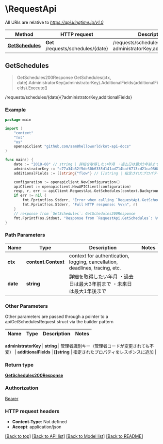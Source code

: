 # \RequestApi

All URIs are relative to *https://api.kingtime.jp/v1.0*

Method | HTTP request | Description
------------- | ------------- | -------------
[**GetSchedules**](RequestApi.md#GetSchedules) | **Get** /requests/schedules/{date} | /requests/schedules/{date}{?administratorKey,additionalFields}



## GetSchedules

> GetSchedules200Response GetSchedules(ctx, date).AdministratorKey(administratorKey).AdditionalFields(additionalFields).Execute()

/requests/schedules/{date}{?administratorKey,additionalFields}



### Example

```go
package main

import (
    "context"
    "fmt"
    "os"
    openapiclient "github.com/sam8helloworld/kot-api-docs"
)

func main() {
    date := "2018-08" // string | 詳細を取得したい年月 ・過去日は最大3年前まで ・未来日は最大1年後まで
    administratorKey := "c77a34b32f5de30b6335d141ad714baf6713cd21ca98689efec9fe273526fac222" // string | 管理者識別キー（管理者コードが変更されても不変） (optional)
    additionalFields := []string{"flow"} // []string | 指定されたプロパティをレスポンスに追加 (optional)

    configuration := openapiclient.NewConfiguration()
    apiClient := openapiclient.NewAPIClient(configuration)
    resp, r, err := apiClient.RequestApi.GetSchedules(context.Background(), date).AdministratorKey(administratorKey).AdditionalFields(additionalFields).Execute()
    if err != nil {
        fmt.Fprintf(os.Stderr, "Error when calling `RequestApi.GetSchedules``: %v\n", err)
        fmt.Fprintf(os.Stderr, "Full HTTP response: %v\n", r)
    }
    // response from `GetSchedules`: GetSchedules200Response
    fmt.Fprintf(os.Stdout, "Response from `RequestApi.GetSchedules`: %v\n", resp)
}
```

### Path Parameters


Name | Type | Description  | Notes
------------- | ------------- | ------------- | -------------
**ctx** | **context.Context** | context for authentication, logging, cancellation, deadlines, tracing, etc.
**date** | **string** | 詳細を取得したい年月 ・過去日は最大3年前まで ・未来日は最大1年後まで | 

### Other Parameters

Other parameters are passed through a pointer to a apiGetSchedulesRequest struct via the builder pattern


Name | Type | Description  | Notes
------------- | ------------- | ------------- | -------------

 **administratorKey** | **string** | 管理者識別キー（管理者コードが変更されても不変） | 
 **additionalFields** | **[]string** | 指定されたプロパティをレスポンスに追加 | 

### Return type

[**GetSchedules200Response**](GetSchedules200Response.md)

### Authorization

[Bearer](../README.md#Bearer)

### HTTP request headers

- **Content-Type**: Not defined
- **Accept**: application/json

[[Back to top]](#) [[Back to API list]](../README.md#documentation-for-api-endpoints)
[[Back to Model list]](../README.md#documentation-for-models)
[[Back to README]](../README.md)

